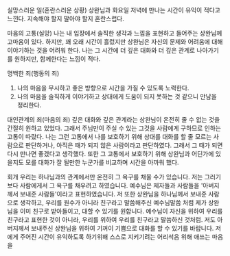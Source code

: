 실망스러운 일(혼란스러운 상황)
상완님과 화요일 저녁에 만나는 시간이 유익이 적다고 느낀다. 지속해야 할지 말아야 할지 혼란스럽다. 

마음의 고통(실망)
나는 내 입장에서 솔직한 생각과 느낌을 표현하고 들어주는 상완님께 고마움이 있다. 하지만, 꽤 오래 시간이 흘렀지만 상완님은 자신의 문제와 어려움에 대해 이야기하는 것을 어려워 한다.
나는 그 시간에 더 깊은 대화와 더 깊은 관계로 나아가기를  원하지만, 함께한다는 느낌이 적다.

명백한 죄(행동의 죄)
1. 나의 마음을 무시하고 좋은 방향으로 시간을 가질 수 있도록 노력한다.
2. 나의 마음을 솔직하게 이야기하고 상대에게 도움이 되지 못하는 것 같으니 만남을 정리한다.

대인관계의 죄(마음의 죄)
깊은 대화와 깊은 관계라는 상완님이 온전히 줄 수 없는 것을 간절히 원하고 있었다. 
그래서 주님만이 주실 수 있는 그것을 사람에게 구하므로 인하는 고통이 따랐다.
나는 그런 고통에서 나를 보호하기 위해 상대를 대화를 할 줄 모르는 사람으로 판단하거나, 아직은 때가 되지 않은 사람이라고 판단하였다. 그래서 그 때가 되면 다시 만나면 좋겠다고 생각했다.
또한 그 고통에서 보호하기 위해 상완님과 어딘가에 있을지도 모를 대화가 잘 될만한 누군가를  비교하며 시간을 아까워 했다.

회개
우리는 하나님과의 관계에서만 온전히 그 욕구를 채울 수가 있습니다. 저는 그러기보다 사람에게서 그 욕구를 채우려고 하였습니다.
예수님은 제자들과 사람들을 '아버지께서 보내준 사람들'이라고 표현하였습니다. 저 또한 상완님을 하나님께서 보내준 사람으로 생각하고, 우리를 원수가 아니라 친구라고 말씀해주신 예수님말씀 처럼 제가 상완님을 이미 친구로 받아들이고, 대할 수 있기를 원합니다.
예수님이 자신을 위하여 우리를 친구라고 표현한 것이 아니라, 우리를 위하여 우리를 친구라고 말씀하신 것처럼. 저도 아버지께서 보내주신 상완님을 위하여 기꺼이 기쁨으로 대화를 할 수 있기를 바랍니다. 저에게 주어진 시간이 유익하도록 하기위해 스스로 지키기려는 어리석음 위해 애쓰는 마음을 
